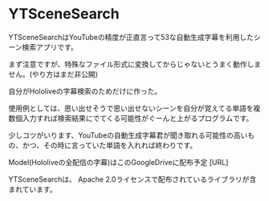 # YTSceneSearch

YTSceneSearchはYouTubeの精度が正直言って53な自動生成字幕を利用したシーン検索アプリです。

まず注意ですが、特殊なファイル形式に変換してからじゃないとうまく動作しません。(やり方はまだ非公開)

自分がHololiveの字幕検索のためだけに作った。

使用例としては、思い出せそうで思い出せないシーンを自分が覚えてる単語を複数個入力すれば検索結果にでてくる可能性がぐーんと上がるプログラムです。

少しコツがいります、YouTubeの自動生成字幕君が聞き取れる可能性の高いもの、かつ、その時に言っていた単語を入れれば終わりです。


Model(Hololiveの全配信の字幕)はこのGoogleDriveに配布予定 [URL]



YTSceneSearchは、 Apache 2.0ライセンスで配布されているライブラリが含まれています。
